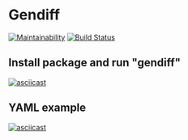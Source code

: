 # Gendiff
[![Maintainability](https://api.codeclimate.com/v1/badges/fa6b2ddadd4b89f28fa3/maintainability)](https://codeclimate.com/github/clickf5/frontend-project-lvl2/maintainability)
[![Build Status](https://travis-ci.org/clickf5/frontend-project-lvl2.svg?branch=master)](https://travis-ci.org/clickf5/frontend-project-lvl2)

## Install package and run "gendiff"
[![asciicast](https://asciinema.org/a/X1LDeC65tHK5C9jsu6m8ZtnAH.svg)](https://asciinema.org/a/X1LDeC65tHK5C9jsu6m8ZtnAH)

## YAML example
[![asciicast](https://asciinema.org/a/q6J7ElrlxUyXWV625MrH9skhU.svg)](https://asciinema.org/a/q6J7ElrlxUyXWV625MrH9skhU)